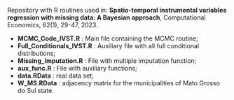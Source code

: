 Repository with R routines used in:
**Spatio-temporal instrumental variables regression with missing data: A Bayesian approach**, Computational Economics, 62(1), 29-47, 2023.  

- **MCMC_Code_IVST.R** : Main file containing the MCMC routine; 
- **Full_Conditionals_IVST.R** : Auxiliary file with all full conditional distributions;
- **Missing_Imputation.R** : File with multiple imputation function;
- **aux_func.R** : File with auxiliary functions;
- **data.RData** : real data set;
- **W_MS.RData** : adjacency matrix for the municipalities of Mato Grosso do Sul state.
